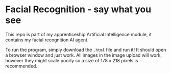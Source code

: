 # Facial Recognition - say what you see

This repo is part of my apprenticeship Artificial Intelligence module, it contains my facial recognition AI agent.

To run the program, simply download the `.html` file and run it! It should open a browser window and just work. All images in the image upload will work, however they might scale poorly so a size of 178 x 218 pixels is recommended.
